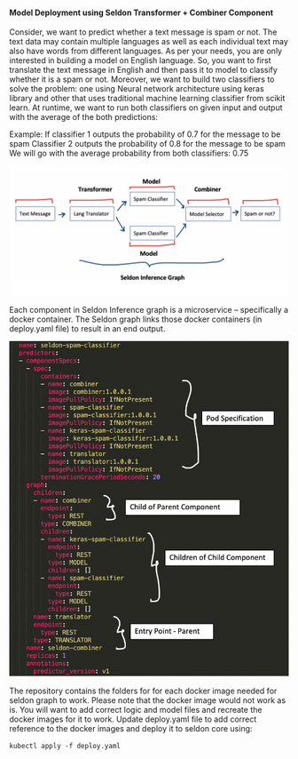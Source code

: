 
#### Model Deployment using Seldon Transformer + Combiner Component

Consider, we want to predict whether a text message is spam or not. The text data may contain multiple languages as well as each individual text may also have words from different languages. As per your needs, you are only interested in building a model on English language. So, you want to first translate the text message in English and then pass it to model to classify whether it is a spam or not. Moreover, we want to build two classifiers to solve the problem: one using Neural network architecture using keras library and other that uses traditional machine learning classifier from scikit learn. At runtime, we want to run both classifiers on given input and output with the average of the both predictions:

Example:
If classifier 1 outputs the probability of 0.7 for the message to be spam
Classifier 2 outputs the probability of 0.8 for the message to be spam
We will go with the average probability from both classifiers: 0.75 



![Model Pipeline](https://github.com/SandhyaaGopchandani/seldon-core/blob/seldon_component_example/examples/combiners/spam_clf_combiner/seldon_inference_graph.png)


Each component in Seldon Inference graph is a microservice – specifically a docker container. The Seldon graph links those docker containers (in deploy.yaml file) to result in an end output. 


![Graph Explanation](https://github.com/SandhyaaGopchandani/seldon-core/blob/seldon_component_example/examples/combiners/spam_clf_combiner/graph_explained.png)

The repository contains the folders for for each docker image needed for seldon graph to work. Please note that the docker image would not work as is. You will want to add correct logic and model files and recreate the docker images for it to work. Update deploy.yaml file to add correct reference to the docker images and deploy it to seldon core using:

    kubectl apply -f deploy.yaml
